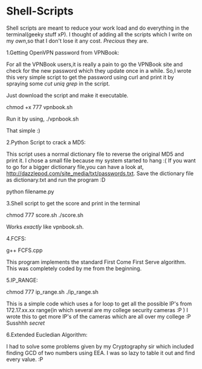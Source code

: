 Shell-Scripts
=============

Shell scripts are meant to reduce your work load and do everything in the terminal(geeky stuff xP). I thought of adding all the scripts which I write on my *own*,so that I don't lose it any cost. *Precious* they are.


1.Getting OpenVPN password from VPNBook:

For all the VPNBook users,it is really a pain to go the VPNBook site and check for the new password which they update once in a while.
So,I wrote this very simple script to get the password using curl and print it by spraying some *cut* *uniq* *grep* in the script.

Just download the script and make it executable.

chmod +x 777 vpnbook.sh

Run it by using,
./vpnbook.sh

That simple :) 


2.Python Script to crack a MD5:

This script uses a normal dictionary file to reverse the original MD5 and print it.
I chose a small file because my system started to hang :(
If you want to go for a bigger dictionary file,you can have a look at,
http://dazzlepod.com/site_media/txt/passwords.txt.
Save the dictionary file as dictionary.txt and run the program :D

python filename.py


3.Shell script to get the score and print in the terminal

chmod 777 score.sh
./score.sh

Works *exactly* like vpnbook.sh.

4.FCFS:

g++ FCFS.cpp

This program implements the standard First Come First Serve algorithm.
This was completely coded by me from the beginning. 

5.IP_RANGE:

chmod 777 ip_range.sh
./ip_range.sh

This is a simple code which uses a for loop to get all the possible IP's from 172.17.xx.xx range(in which several are my college security cameras :P )
I wrote this to get more IP's of the cameras which are all over my college :P
Susshhh *secret*

6.Extended Eucledian Algorithm:

I had to solve some problems given by my Cryptography sir which included finding GCD of two numbers using EEA. I was so lazy to table it out and find every value. :P



